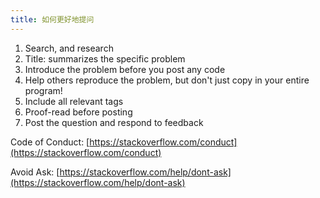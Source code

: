 ```yaml
---
title: 如何更好地提问
---
```


1. Search, and research
2. Title: summarizes the specific problem
3. Introduce the problem before you post any code
4. Help others reproduce the problem, but don't just copy in your entire program!
5. Include all relevant tags
6. Proof-read before posting
7. Post the question and respond to feedback

Code of Conduct: [https://stackoverflow.com/conduct](https://stackoverflow.com/conduct)

Avoid Ask: [https://stackoverflow.com/help/dont-ask](https://stackoverflow.com/help/dont-ask)
